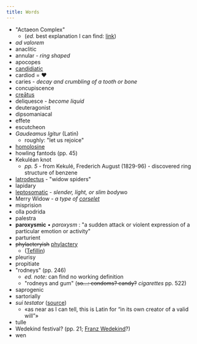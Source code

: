 ```yaml
--- 
title: Words
---
```


* "Actaeon Complex"
  * (*ed.* best explanation I can find: [link](http://infinitejest.wallacewiki.com/david-foster-wallace/index.php?title=Pages_283-306))
* *ad valorem*
* anaclitic
* annular - *ring shaped*
* apocopes
* [candidiatic](http://en.wikipedia.org/wiki/Candidiasis)
* cardiod = ♥
* caries - *decay and crumbling of a tooth or bone*
* concupiscence
* [creātus](http://en.wiktionary.org/wiki/creatus)
* deliquesce - *become liquid*
* deuteragonist
* dipsomaniacal
* effete
* escutcheon
* *Gaudeamus Igitur* (Latin)
  * roughly: "let us rejoice"
* [homolosine](http://en.wikipedia.org/wiki/Homolosine)
* howling fantods (pp. 45)
* Kekuléan knot
  * *pp. 5* - from Kekulé, Frederich August (1829-96) - discovered ring
    structure of benzene
* [latrodectus](http://en.wikipedia.org/wiki/Latrodectus) - "widow spiders"
* lapidary
* [leptosomatic](http://medical-dictionary.thefreedictionary.com/leptosomatic) - *slender, light, or slim body*wo
* Merry Widow - *a type of [corselet](http://en.wikipedia.org/wiki/Corselet)*
* misprision
* olla podrida
* palestra
* **paroxysmic** • *paroxysm* : "a sudden attack or violent expression of a particular emotion or activity"
* parturient
* <del>phylacteryish</del> <ins>phylactery</ins>
  * ([Tefillin](http://en.wikipedia.org/wiki/Tefillin))
* pleurisy
* propitiate
* "rodneys" (pp. 246)
  * *ed. note:* can find no working definition
  * "rodneys and gum" (<del>so...: condoms? candy?</del> *cigarettes* pp. 522)
* saprogenic
* sartorially
* *sui testator* ([source](http://petebaer.blogspot.com/2008/12/notes-from-jest-pages-32-64.html))
  * «as near as I can tell, this is Latin for “in its own creator of a valid will”»
* tulle
* Wedekind festival? (pp. 21; [Franz Wedekind](http://books.google.com/books/about/Frank_Wedekind.html?id=lk4HAQAAMAAJ)?)
* wen
